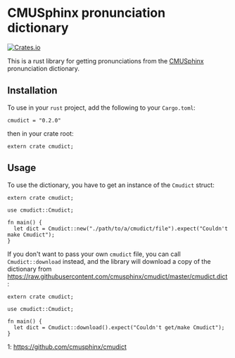 # CMUSphinx pronunciation dictionary

[![Crates.io](https://img.shields.io/crates/v/cmudict.svg)](https://crates.io/crates/cmudict)

This is a rust library for getting pronunciations from the [CMUSphinx](1)
pronunciation dictionary.

## Installation

To use in your `rust` project, add the following to your `Cargo.toml`:

```toml,ignore
cmudict = "0.2.0"
```

then in your crate root:

```rust,ignore
extern crate cmudict;
```

## Usage

To use the dictionary, you have to get an instance of the `Cmudict`
struct:

```rust,ignore
extern crate cmudict;

use cmudict::Cmudict;

fn main() {
  let dict = Cmudict::new("./path/to/a/cmudict/file").expect("Couldn't make Cmudict");
}
```

If you don't want to pass your own `cmudict` file, you can call
`Cmudict::download` instead, and the library will download a copy of the
dictionary from https://raw.githubusercontent.com/cmusphinx/cmudict/master/cmudict.dict :

```rust,ignore
extern crate cmudict;

use cmudict::Cmudict;

fn main() {
  let dict = Cmudict::download().expect("Couldn't get/make Cmudict");
}
```

1: https://github.com/cmusphinx/cmudict
